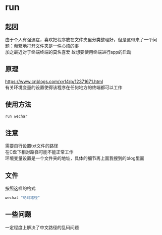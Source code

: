 # run
## 起因
由于个人有强迫症，喜欢把程序放在文件夹里分类整理好，但是这带来了一个问题：频繁地打开文件夹是一件心烦的事  
加之最近对于终端终端的莫名喜爱
故想要使用终端进行app的启动
## 原理
https://www.cnblogs.com/xy14/p/12371671.html  
有关环境变量的设置使得该程序在任何地方的终端都可以工作
## 使用方法
```cmd
run wechar
```
## 注意
需要自行设置txt文件的路径  
在C盘下相对路径可能不能正常工作  
环境变量设置是一个文件夹的地址，具体的细节再上面我搜到的blog里面  

## 文件
按照这样的格式  

```cmd
wechat "绝对路径"
```

## 一些问题
一定程度上解决了中文路径的乱码问题

